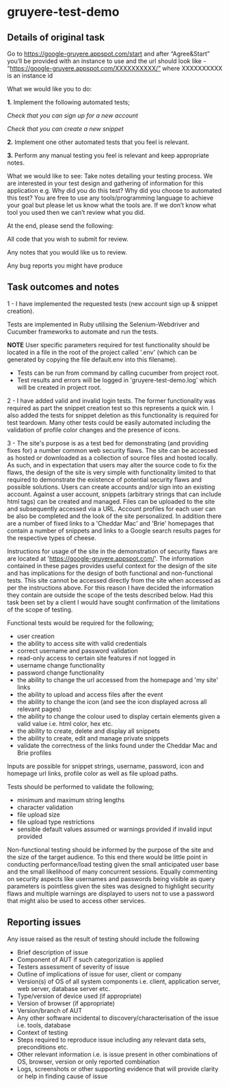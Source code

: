 # gruyere-test-demo

## **Details of original task**

Go to https://google-gruyere.appspot.com/start and after “Agree&Start” you’ll be provided with an instance to use and 
the url should look like - “https://google-gruyere.appspot.com/XXXXXXXXXX/” where XXXXXXXXXX is an instance id

What we would like you to do:

**1.** Implement the following automated tests;

 _Check that you can sign up for a new account_

 _Check that you can create a new snippet_

**2.** Implement one other automated tests that you feel is relevant.

**3.** Perform any manual testing you feel is relevant and keep appropriate notes.

What we would like to see:
Take notes detailing your testing process.
We are interested in your test design and gathering of information for this application e.g. Why did you do this test?
Why did you choose to automated this test?
You are free to use any tools/programming language to achieve your goal but please let us know what the tools are.
If we don’t know what tool you used then we can’t review what you did.

At the end, please send the following:

All code that you wish to submit for review.

Any notes that you would like us to review.

Any bug reports you might have produce


## **Task outcomes and notes**

1 - I have implemented the requested tests (new account sign up & snippet creation).

Tests are implemented in Ruby utilising the Selenium-Webdriver and Cucumber frameworks to automate and run the tests.

**NOTE** User specific parameters required for test functionality should be located in a file in the root of the project 
called '.env' (which can be generated by copying the file default.env into this filename).

* Tests can be run from command by calling cucumber from project root.
* Test results and errors will be logged in 'gruyere-test-demo.log' which will be created in project root.

2 - I have added valid and invalid login tests. The former functionality was required as part the snippet creation test 
so this represents a quick win.
I also added the tests for snippet deletion as this functionality is required for test teardown.
Many other tests could be easily automated including the validation of profile color changes and the presence of icons.

3 - The site's purpose is as a test bed for demonstrating (and providing fixes for) a number common web security flaws.
The site can be accessed as hosted or downloaded as a collection of source files and hosted locally.
As such, and in expectation that users may alter the source code to fix the flaws, the design of the site is very simple
with functionality limited to that required to demonstrate the existence of potential security flaws and possible solutions.
Users can create accounts and/or sign into an existing account. Against a user account, snippets (arbitrary strings that 
can include html tags) can be created and managed. Files can be uploaded to the site and subsequently accessed via a URL.
Account profiles for each user can be also be completed and the look of the site personalized.
In addition there are a number of fixed links to a 'Cheddar Mac' and 'Brie' homepages that contain a number of snippets
and links to a Google search results pages for the respective types of cheese.

Instructions for usage of the site in the demonstration of security flaws are are located at 'https://google-gruyere.appspot.com/'.
The information contained in these pages provides useful context for the design of the site and has implications for the 
design of both functional and non-functional tests.
This site cannot be accessed directly from the site when accessed as per the instructions above. For this reason I have
decided the information they contain are outside the scope of the tests described below. Had this task been set by a 
client I would have sought confirmation of the limitations of the scope of testing.

Functional tests would be required for the following;

* user creation
* the ability to access site with valid credentials
* correct username and password validation
* read-only access to certain site features if not logged in
* username change functionality
* password change functionality
* the ability to change the url accessed from the homepage and 'my site' links 
* the ability to upload and access files after the event
* the ability to change the icon (and see the icon displayed across all relevant pages)
* the ability to change the colour used to display certain elements given a valid value i.e. html color, hex etc.
* the ability to create, delete and display all snippets
* the ability to create, edit and manage private snippets
* validate the correctness of the links found under the Cheddar Mac and Brie profiles

Inputs are possible for snippet strings, username, password, icon and homepage url links, profile color as well as file 
upload paths.

Tests should be performed to validate the following;

* minimum and maximum string lengths
* character validation
* file upload size
* file upload type restrictions
* sensible default values assumed or warnings provided if invalid input provided

Non-functional testing should be informed by the purpose of the site and the size of the target audience. To this end 
there would be little point in conducting performance/load testing given the small anticipated user base and the 
small likelihood of many concurrent sessions. Equally commenting on security aspects like usernames and passwords being 
visible as query parameters is pointless given the sites was designed to highlight security flaws and multiple warnings 
are displayed to users not to use a password that might also be used to access other services.

## **Reporting issues**

Any issue raised as the result of testing should include the following

* Brief description of issue
* Component of AUT if such categorization is applied
* Testers assessment of severity of issue
* Outline of implications of issue for user, client or company
* Version(s) of OS of all system components i.e. client, application server, web server, database server etc.
* Type/version of device used (if appropriate)
* Version of browser (if appropriate)
* Version/branch of AUT
* Any other software incidental to discovery/characterisation of the issue i.e. tools, database
* Context of testing
* Steps required to reproduce issue including any relevant data sets, preconditions etc.
* Other relevant information i.e. is issue present in other combinations of OS, browser, version  or only reported combination
* Logs, screenshots or other supporting evidence that will provide clarity or help in finding cause of issue
